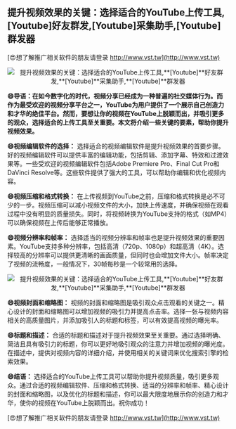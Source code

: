 ## **提升视频效果的关键：选择适合的YouTube上传工具,**[Youtube]**好友群发,**[Youtube]**采集助手,**[Youtube]**群发器**

[😍想了解推广相关软件的朋友请登录 http://www.vst.tw](http://www.vst.tw)

 <center><img src="https://vst.tw/MP4/tuiguang/png/1.png" alt="提升视频效果的关键：选择适合的YouTube上传工具,**[Youtube]**好友群发,**[Youtube]**采集助手,**[Youtube]**群发器"></center>

**😄导语：在如今数字化的时代，视频分享已经成为一种普遍的社交媒体行为。而作为最受欢迎的视频分享平台之一，YouTube为用户提供了一个展示自己创造力和才华的绝佳平台。然而，要想让你的视频在YouTube上脱颖而出，并吸引更多的观众，选择适合的上传工具至关重要。本文将介绍一些关键的要素，帮助你提升视频效果。**

**😄视频编辑软件的选择：**
选择适合的视频编辑软件是提升视频效果的首要步骤。好的视频编辑软件可以提供丰富的编辑功能，包括剪辑、添加字幕、特效和过渡效果等。一些受欢迎的视频编辑软件包括Adobe Premiere Pro、Final Cut Pro和DaVinci Resolve等。这些软件提供了强大的工具，可以帮助你编辑和优化视频内容。

**😄视频压缩和格式转换：**
在上传视频到YouTube之前，压缩和格式转换是必不可少的一步。视频压缩可以减小视频文件的大小，加快上传速度，并确保视频在观看过程中没有明显的质量损失。同时，将视频转换为YouTube支持的格式（如MP4）可以确保视频在上传后能够正常播放。

**😄视频分辨率和帧率：**
选择适当的视频分辨率和帧率也是提升视频效果的重要因素。YouTube支持多种分辨率，包括高清（720p、1080p）和超高清（4K）。选择较高的分辨率可以提供更清晰的画面质量，但同时也会增加文件大小。帧率决定了视频的流畅度，一般情况下，30帧每秒是一个较常用的选择。

 <center><img src="https://vst.tw/MP4/tuiguang/png/4.png" alt="提升视频效果的关键：选择适合的YouTube上传工具,**[Youtube]**好友群发,**[Youtube]**采集助手,**[Youtube]**群发器"></center>

**😄视频封面和缩略图：**
视频的封面和缩略图是吸引观众点击观看的关键之一。精心设计的封面和缩略图可以增加视频的吸引力并提高点击率。选择一张与视频内容相关的高质量图片，并添加吸引人的标题和标签，可以有效提高视频的曝光率。

**😄标题和描述：**
合适的标题和描述对于提升视频效果至关重要。通过选择明确、简洁且具有吸引力的标题，你可以更好地吸引观众的注意力并增加视频的曝光度。在描述中，提供对视频内容的详细介绍，并使用相关的关键词来优化搜索引擎的检索效果。

**😄结语：**
选择适合的YouTube上传工具可以帮助你提升视频质量，吸引更多观众。通过合适的视频编辑软件、压缩和格式转换、适当的分辨率和帧率、精心设计的封面和缩略图，以及优化的标题和描述，你可以最大限度地展示你的创造力和才华，使你的视频在YouTube上脱颖而出。祝你成功！

[😍想了解推广相关软件的朋友请登录 http://www.vst.tw](http://www.vst.tw)



